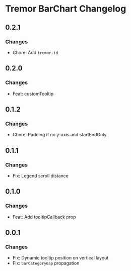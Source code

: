 # Tremor BarChart Changelog

## 0.2.1

### Changes

- Chore: Add `tremor-id`

## 0.2.0

### Changes

- Feat: customTooltip

## 0.1.2

### Changes

- Chore: Padding if no y-axis and startEndOnly

## 0.1.1

### Changes

- Fix: Legend scroll distance

## 0.1.0

### Changes

- Feat: Add tooltipCallback prop

## 0.0.1

### Changes

- Fix: Dynamic tooltip position on vertical layout
- Fix: `barCategoryGap` propagation
